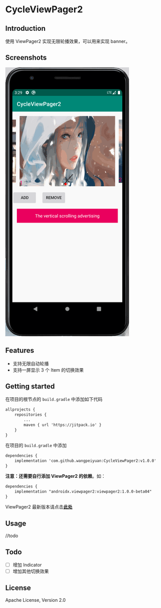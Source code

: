 # CycleViewPager2
## Introduction

使用 ViewPager2 实现无限轮播效果，可以用来实现 banner。

## Screenshots

![cycle-MultiplePagerScaleIn](assets/cycle.gif)

## Features

* 支持无限自动轮播
* 支持一屏显示 3 个 Item 的切换效果

## Getting started

在项目的根节点的 `build.gradle` 中添加如下代码
```
allprojects {
    repositories {
        ...
        maven { url 'https://jitpack.io' }
    }
}
```

在项目的 `build.gradle` 中添加
```
dependencies {
    implementation 'com.github.wangpeiyuan:CycleViewPager2:v1.0.0'
}
```

**注意：还需要自行添加 ViewPager2 的依赖**。如：
```
dependencies {
    implementation "androidx.viewpager2:viewpager2:1.0.0-beta04"
}
``` 

ViewPager2 最新版本请点击[**此处**](https://developer.android.com/jetpack/androidx/releases/viewpager2)

## Usage

//todo

## Todo

- [ ] 增加 Indicator
- [ ] 增加其他切换效果

## License

Apache License, Version 2.0